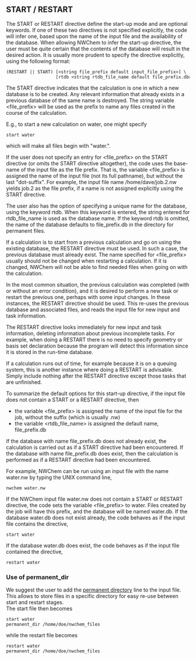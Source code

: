 
## START / RESTART

The START or RESTART directive define the start-up mode and are optional
keywords. If one of these two directives is not specified explicitly,
the code will infer one, based upon the name of the input file and the
availability of the database. When allowing NWChem to infer the start-up
directive, the user must be quite certain that the contents of the
database will result in the desired action. It is usually more prudent
to specify the directive explicitly, using the following
format:
```
(RESTART || START) [<string file_prefix default input_file_prefix>] \  
                   [rtdb <string rtdb_file_name default file_prefix.db>]
```
The START directive indicates that the calculation is one in which a new
database is to be created. Any relevant information that already exists
in a previous database of the same name is destroyed. The string
variable <file_prefix> will be used as the prefix to name any files
created in the course of the calculation.

E.g., to start a new calculation on water, one might specify
```
start water
```
which will make all files begin with "water.".

If the user does not specify an entry for <file_prefix> on the START
directive (or omits the START directive altogether), the code uses the
base-name of the input file as the file prefix. That is, the variable
<file_prefix> is assigned the name of the input file (not its full
pathname), but without the last "dot-suffix". For example, the input
file name /home/dave/job.2.nw yields job.2 as the file prefix, if a name
is not assigned explicitly using the START directive.

The user also has the option of specifying a unique name for the
database, using the keyword rtdb. When this keyword is entered, the
string entered for rtdb\_file\_name is used as the database name. If the
keyword rtdb is omitted, the name of the database defaults to
file\_prefix.db in the directory for permanent files.

If a calculation is to start from a previous calculation and go on using
the existing database, the RESTART directive must be used. In such a
case, the previous database must already exist. The name specified for
<file_prefix> usually should not be changed when restarting a
calculation. If it is changed, NWChem will not be able to find needed
files when going on with the calculation.

In the most common situation, the previous calculation was completed
(with or without an error condition), and it is desired to perform a new
task or restart the previous one, perhaps with some input changes. In
these instances, the RESTART directive should be used. This re-uses the
previous database and associated files, and reads the input file for new
input and task information.

The RESTART directive looks immediately for new input and task
information, deleting information about previous incomplete tasks. For
example, when doing a RESTART there is no need to specify geometry or
basis set declaration because the program will detect this information
since it is stored in the run-time database.

If a calculation runs out of time, for example because it is on a
queuing system, this is another instance where doing a RESTART is
advisable. Simply include nothing after the RESTART directive except
those tasks that are unfinished.

To summarize the default options for this start-up directive, if the
input file does not contain a START or a RESTART directive, then

  - the variable <file_prefix> is assigned the name of the input file
    for the job, without the suffix (which is usually .nw)
  - the variable <rtdb_file_name> is assigned the default name,
    file\_prefix.db

If the database with name file\_prefix.db does not already exist, the
calculation is carried out as if a START directive had been encountered.
If the database with name file\_prefix.db does exist, then the
calculation is performed as if a RESTART directive had been encountered.

For example, NWChem can be run using an input file with the name
water.nw by typing the UNIX command line,
```
nwchem water.nw
```
If the NWChem input file water.nw does not contain a START or RESTART
directive, the code sets the variable <file_prefix> to water. Files
created by the job will have this prefix, and the database will be named
water.db. If the database water.db does not exist already, the code
behaves as if the input file contains the directive,
```
start water
```
If the database water.db does exist, the code behaves as if the input
file contained the directive,
```
restart water
```
### Use of permanent_dir
We suggest the user to add the [permanent directory](#Permanent_Dir) line to the input file. This allows to store files in a specific directory for easy re-use between start and restart stages.  
The start file then becomes

```
start water
permanent_dir /home/doe/nwchem_files
```
while the restart file  becomes
```
restart water
permanent_dir /home/doe/nwchem_files
```